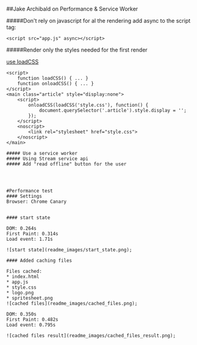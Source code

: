 ##Jake Archibald on Performance & Service Worker

#####Don't rely on javascript for al the rendering
add async to the script tag:
```
<script src="app.js" async></script>
```
#####Render only the styles needed for the first render

[use loadCSS](https://github.com/filamentgroup/loadCSS) 
```
<script>
	function loadCSS() { ... }
	function onloadCSS() { ... }
</script>
<main class="article" style="display:none">
	<script>
		onloadCSS(loadCSS('style.css'), function() {
			document.querySelector('.article').style.display = '';
		});
	</script>
	<noscript>
		<link rel="stylesheet" href="style.css">
	</noscript>
</main>

##### Use a service worker
##### Using Stream service api 
##### Add "read offline" button for the user




#Performance test
#### Settings
Browser: Chrome Canary


#### start state 

DOM: 0.264s  
First Paint: 0.314s  
Load event: 1.71s  

![start state](readme_images/start_state.png);

#### Added caching files

Files cached:
* index.html
* app.js
* style.css
* logo.png
* spritesheet.png
![cached files](readme_images/cached_files.png);

DOM: 0.350s  
First Paint: 0.482s  
Load event: 0.795s  

![cached files result](readme_images/cached_files_result.png);




